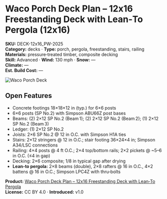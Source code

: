 # Waco Porch Deck Plan – 12x16 Freestanding Deck with Lean‑To Pergola (12x16)
**SKU:** DECK-12x16_PW-2025  
**Category:** decks · **Type:** porch, pergola, freestanding, stairs, railing  
**Materials:** pressure‑treated timber, composite decking  
**Skill:** Advanced · **Wind:** 130 mph · **Snow:** —  
**Climate:** —  
**Est. Build Cost:** —

![Waco Porch Deck](https://i.etsystatic.com/59867749/r/il/d4d395/7136631867/il_fullxfull.7136631867_6hyw.jpg)

## Open Features
- Concrete footings 18×18×12 in (typ.) for 6×6 posts
- 6×6 posts (SP No.2) with Simpson ABU66Z post bases
- Beams: (2) 2×12 SP No.2 (Beam 1); (2) 2×12 SP No.2 (Beam 2); (1) 2×12 SP No.2 (Beam 3)
- Ledger: (1) 2×12 SP No.2 
- Joists: 2×6 SP No.2 @ 12 in O.C. with Simpson H1A ties
- Stairs: 2×12 stringers @ 12 in O.C.; stair footing 36×24×4 in; Simpson A34/LSC connections
- Railing: 4×4 posts @ 4 ft O.C.; 2×4 top/bottom rails; 2×2 pickets @ ~5–6 in O.C. (≤4 in gap)
- Decking: 2×6 composite; 1/8 in typical gap after drying
- **Lean‑to pergola:** 2×8 beams (double), 2×8 rafters @ 16 in O.C., 4×2 battens @ 16 in O.C.; Simpson LPC4Z with thru‑bolts

**Product:** [Waco Porch Deck Plan – 12x16 Freestanding Deck with Lean‑To Pergola](https://bamboodesigns.shop/products/waco-porch-deck-plan-12x16-freestanding-deck-with-lean-to-pergola)  
**License:** CC BY 4.0 · **Introduced:** v1.0

